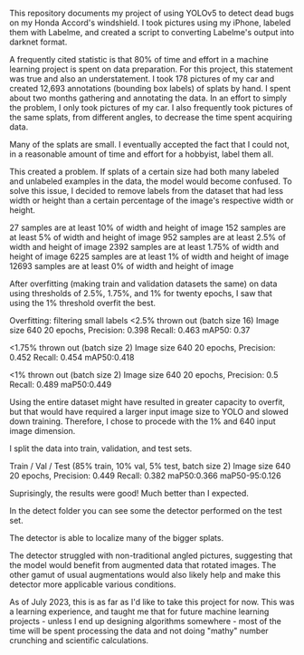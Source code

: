 This repository documents my project of using YOLOv5 to detect dead bugs on my Honda Accord's windshield. I took pictures using my iPhone, labeled them with Labelme, and created a script to converting Labelme's output into darknet format.

A frequently cited statistic is that 80% of time and effort in a machine learning project is spent on data preparation. For this project, this statement was true and also an understatement. I took 178 pictures of my car and created 12,693 annotations (bounding box labels) of splats by hand. I spent about two months gathering and annotating the data. In an effort to simply the problem, I only took pictures of my car. I also frequently took pictures of the same splats, from different angles, to decrease the time spent acquiring data.

Many of the splats are small. I eventually accepted the fact that I could not, in a reasonable amount of time and effort for a hobbyist, label them all. 

This created a problem. If splats of a certain size had both many labeled and unlabeled examples in the data, the model would become confused. To solve this issue, I decided to remove labels from the dataset that had less width or height than a certain percentage of the image's respective width or height.

27 samples are at least 10% of width and height of image
152 samples are at least 5% of width and height of image
952 samples are at least 2.5% of width and height of image
2392 samples are at least 1.75% of width and height of image
6225 samples are at least 1% of width and height of image
12693 samples are at least 0% of width and height of image

After overfitting (making train and validation datasets the same) on data using thresholds of 2.5%, 1.75%, and 1% for twenty epochs, I saw that using the 1% threshold overfit the best.

Overfitting: filtering small labels
<2.5% thrown out (batch size 16)
Image size 640
20 epochs,  Precision: 0.398      Recall: 0.463       mAP50: 0.37

<1.75% thrown out (batch size 2)
Image size 640
20 epochs, Precision: 0.452      Recall: 0.454      mAP50:0.418

<1% thrown out (batch size 2)
Image size 640
20 epochs, Precision: 0.5      Recall: 0.489      maP50:0.449

Using the entire dataset might have resulted in greater capacity to overfit, but that would have required a larger input image size to YOLO and slowed down training. Therefore, I chose to procede with the 1% and 640 input image dimension.

I split the data into train, validation, and test sets. 

Train / Val / Test (85% train, 10% val, 5% test, batch size 2)
Image size 640
20 epochs, Precision: 0.449     Recall: 0.382    maP50:0.366     maP50-95:0.126

Suprisingly, the results were good! Much better than I expected.

In the detect folder you can see some the detector performed on the test set.

The detector is able to localize many of the bigger splats.

The detector struggled with non-traditional angled pictures, suggesting that the model would benefit from augmented data that rotated images. The other gamut of usual augmentations would also likely help and make this detector more applicable various conditions.

As of July 2023, this is as far as I'd like to take this project for now. This was a learning experience, and taught me that for future machine learning projects - unless I end up designing algorithms somewhere - most of the time will be spent processing the data and not doing "mathy" number crunching and scientific calculations.